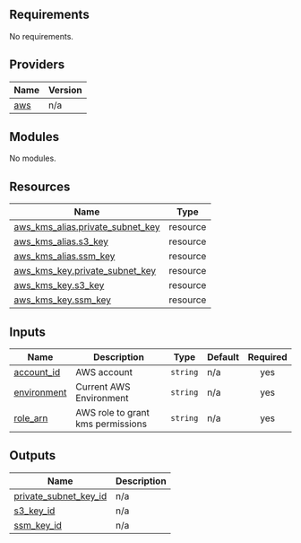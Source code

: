 <!-- BEGIN_TF_DOCS -->
## Requirements

No requirements.

## Providers

| Name | Version |
|------|---------|
| <a name="provider_aws"></a> [aws](#provider\_aws) | n/a |

## Modules

No modules.

## Resources

| Name | Type |
|------|------|
| [aws_kms_alias.private_subnet_key](https://registry.terraform.io/providers/hashicorp/aws/latest/docs/resources/kms_alias) | resource |
| [aws_kms_alias.s3_key](https://registry.terraform.io/providers/hashicorp/aws/latest/docs/resources/kms_alias) | resource |
| [aws_kms_alias.ssm_key](https://registry.terraform.io/providers/hashicorp/aws/latest/docs/resources/kms_alias) | resource |
| [aws_kms_key.private_subnet_key](https://registry.terraform.io/providers/hashicorp/aws/latest/docs/resources/kms_key) | resource |
| [aws_kms_key.s3_key](https://registry.terraform.io/providers/hashicorp/aws/latest/docs/resources/kms_key) | resource |
| [aws_kms_key.ssm_key](https://registry.terraform.io/providers/hashicorp/aws/latest/docs/resources/kms_key) | resource |

## Inputs

| Name | Description | Type | Default | Required |
|------|-------------|------|---------|:--------:|
| <a name="input_account_id"></a> [account\_id](#input\_account\_id) | AWS account | `string` | n/a | yes |
| <a name="input_environment"></a> [environment](#input\_environment) | Current AWS Environment | `string` | n/a | yes |
| <a name="input_role_arn"></a> [role\_arn](#input\_role\_arn) | AWS role to grant kms permissions | `string` | n/a | yes |

## Outputs

| Name | Description |
|------|-------------|
| <a name="output_private_subnet_key_id"></a> [private\_subnet\_key\_id](#output\_private\_subnet\_key\_id) | n/a |
| <a name="output_s3_key_id"></a> [s3\_key\_id](#output\_s3\_key\_id) | n/a |
| <a name="output_ssm_key_id"></a> [ssm\_key\_id](#output\_ssm\_key\_id) | n/a |
<!-- END_TF_DOCS -->